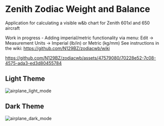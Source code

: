 # Zenith Zodiac Weight and Balance
Application for calculating a visible w&amp;b chart for Zenith 601xl and 650 aircraft

Work in progress - Adding imperial/metric functionality via menu: Edit -> Measurement Units -> Imperial (lb/in) or Metric (kg/mm)
See instructions in the wiki: https://github.com/N129BZ/zodiacwb/wiki

https://github.com/N129BZ/zodiacwb/assets/47579080/70228e52-7c08-4575-ada3-ed3d80455784

## Light Theme
![airplane_light_mode](https://github.com/N129BZ/zodiacwb/assets/47579080/05bfef1c-b057-4ccd-98d0-4ff454a1dfe2)

## Dark Theme
![airplane_dark_mode](https://github.com/N129BZ/zodiacwb/assets/47579080/f8c2fb9e-1e02-42cb-a3ab-1e589c708d48)


